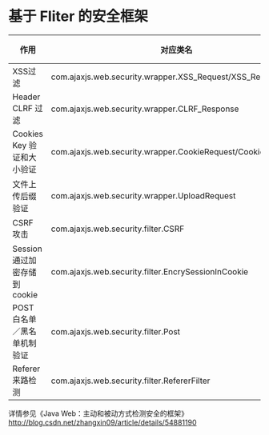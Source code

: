 基于 Fliter 的安全框架
=================================== 

|作用|对应类名|加载方式| init-param|
|----|-----|-----|----|
|XSS过滤  |  com.ajaxjs.web.security.wrapper.XSS_Request/XSS_Response |wrapper|enableXSSFilter|
|Header CLRF 过滤  |  com.ajaxjs.web.security.wrapper.CLRF_Response |wrapper|enableCLRF_Filter|
|Cookies Key 验证和大小验证   |  com.ajaxjs.web.security.wrapper.CookieRequest/CookieResponse |wrapper|cookieWhiteList（配置白名单）|
|文件上传后缀验证   |  com.ajaxjs.web.security.wrapper.UploadRequest |wrapper|uploadfileWhiteList（配置白名单）|
|CSRF 攻击     |  com.ajaxjs.web.security.filter.CSRF |filter|encryCookieKey（配置 key）|
|Session 通过加密存储到 cookie     |  com.ajaxjs.web.security.filter.EncrySessionInCookie |filter|encryCookieKey（配置 key）|
|POST 白名单／黑名单机制验证     |  com.ajaxjs.web.security.filter.Post |filter|postWhiteList/postBlackList（配置白名单/黑名单）|
|Referer 来路检测     |  com.ajaxjs.web.security.filter.RefererFilter |filter|RefererFilter（配置 key）|

详情参见《Java Web：主动和被动方式检测安全的框架》 http://blog.csdn.net/zhangxin09/article/details/54881190